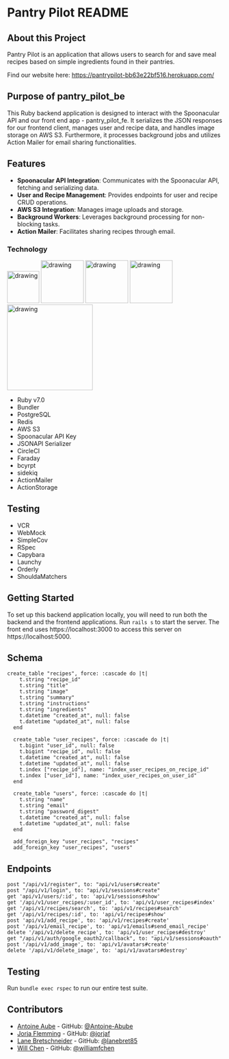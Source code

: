 # Pantry Pilot README

## About this Project
Pantry Pilot is an application that allows users to search for and save meal recipes based on simple ingredients found in their pantries.

Find our website here: https://pantrypilot-bb63e22bf516.herokuapp.com/

## Purpose of pantry_pilot_be
This Ruby backend application is designed to interact with the Spoonacular API and our front end app - pantry_pilot_fe. It serializes the JSON responses for our frontend client, manages user and recipe data, and handles image storage on AWS S3. Furthermore, it processes background jobs and utilizes Action Mailer for email sharing functionalities.

## Features
- **Spoonacular API Integration**: Communicates with the Spoonacular API, fetching and serializing data.
- **User and Recipe Management**: Provides endpoints for user and recipe CRUD operations.
- **AWS S3 Integration**: Manages image uploads and storage.
- **Background Workers**: Leverages background processing for non-blocking tasks.
- **Action Mailer**: Facilitates sharing recipes through email.

### Technology
<img src="https://mikewilliamson.files.wordpress.com/2010/05/rails_on_ruby.jpg" alt="drawing" width="75"/>
<img src="https://logowik.com/content/uploads/images/circleci8026.jpg" alt="drawing" width="100"/>
<img src="https://www.loginradius.com/blog/static/a9dad0fc4bf1af95243aa5e2d017bc22/a8669/google_cover.jpg" alt="drawing" width="100"/>
<img src="https://www.logo.wine/a/logo/Redis/Redis-Logo.wine.svg" alt="drawing" width="100"/>
<img src="https://media.licdn.com/dms/image/D4E12AQHm9dDtv5rBBw/article-cover_image-shrink_423_752/0/1661430629065?e=1704931200&v=beta&t=lY1QnNdVsmfW9wBOz6z0VgEqoej23aS_lnN9XIPwzIU" alt="drawing" width="200"/>

- Ruby v7.0
- Bundler
- PostgreSQL
- Redis
- AWS S3
- Spoonacular API Key
- JSONAPI Serializer
- CircleCI
- Faraday
- bcyrpt
- sidekiq
- ActionMailer
- ActionStorage

## Testing
- VCR
- WebMock
- SimpleCov
- RSpec
- Capybara
- Launchy
- Orderly
- ShouldaMatchers

## Getting Started
To set up this backend application locally, you will need to run both the backend and the frontend applications. Run `rails s` to start the server.  The front end uses https://localhost:3000 to access this server on https://localhost:5000. 

## Schema
```
create_table "recipes", force: :cascade do |t|
    t.string "recipe_id"
    t.string "title"
    t.string "image"
    t.string "summary"
    t.string "instructions"
    t.string "ingredients"
    t.datetime "created_at", null: false
    t.datetime "updated_at", null: false
  end

  create_table "user_recipes", force: :cascade do |t|
    t.bigint "user_id", null: false
    t.bigint "recipe_id", null: false
    t.datetime "created_at", null: false
    t.datetime "updated_at", null: false
    t.index ["recipe_id"], name: "index_user_recipes_on_recipe_id"
    t.index ["user_id"], name: "index_user_recipes_on_user_id"
  end

  create_table "users", force: :cascade do |t|
    t.string "name"
    t.string "email"
    t.string "password_digest"
    t.datetime "created_at", null: false
    t.datetime "updated_at", null: false
  end

  add_foreign_key "user_recipes", "recipes"
  add_foreign_key "user_recipes", "users"
  ```

## Endpoints
```
post "/api/v1/register", to: "api/v1/users#create"
post "/api/v1/login", to: "api/v1/sessions#create"
get 'api/v1/users/:id', to: 'api/v1/sessions#show'
get '/api/v1/user_recipes/:user_id', to: 'api/v1/user_recipes#index'
get '/api/v1/recipes/search', to: 'api/v1/recipes#search'
get '/api/v1/recipes/:id', to: 'api/v1/recipes#show'
post 'api/v1/add_recipe', to: 'api/v1/recipes#create'
post '/api/v1/email_recipe', to: 'api/v1/emails#send_email_recipe'
delete '/api/v1/delete_recipe', to: 'api/v1/user_recipes#destroy'
get "/api/v1/auth/google_oauth2/callback", to: "api/v1/sessions#oauth"
post '/api/v1/add_image', to: 'api/v1/avatars#create'
delete '/api/v1/delete_image', to: 'api/v1/avatars#destroy'
``` 

## Testing
Run `bundle exec rspec` to run our entire test suite.

## Contributors
- [Antoine Aube](https://www.linkedin.com/in/antoineaube/)                - GitHub: [@Antoine-Abube](https://github.com/Antoine-Aube)
- [Jorja Flemming](https://www.linkedin.com/in/jorjaf/)                   - GitHub: [@jorjaf](https://github.com/jorjaf)
- [Lane Bretschneider](https://www.linkedin.com/in/lanebretschneider/)    - GitHub: [@lanebret85](https://github.com/lanebret85)
- [Will Chen](https://www.linkedin.com/in/williamfchen/)                  - GitHub: [@williamfchen](https://github.com/williamfchen)